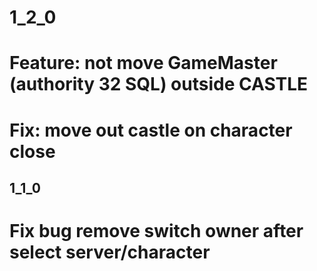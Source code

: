 # 1_2_0
# Feature: not move GameMaster (authority 32 SQL) outside CASTLE
# Fix: move out castle on character close

## 1_1_0
# Fix bug remove switch owner after select server/character